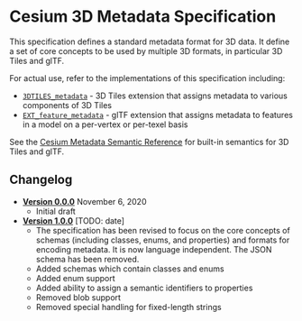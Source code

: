 # Cesium 3D Metadata Specification

This specification defines a standard metadata format for 3D data. It define a set of core concepts to be used by multiple 3D formats, in particular 3D Tiles and glTF.

For actual use, refer to the implementations of this specification including:

* [`3DTILES_metadata`](../../../extensions/3DTILES_metadata) - 3D Tiles extension that assigns metadata to various components of 3D Tiles
* [`EXT_feature_metadata`](https://github.com/CesiumGS/glTF/pull/3) - glTF extension that assigns metadata to features in a model on a per-vertex or per-texel basis

See the [Cesium Metadata Semantic Reference](Semantics/README.md) for built-in semantics for 3D Tiles and glTF.

## Changelog

* [**Version 0.0.0**](0.0.0/README.md) November 6, 2020
    * Initial draft
* [**Version 1.0.0**](1.0.0/README.md) [TODO: date]
    * The specification has been revised to focus on the core concepts of schemas (including classes, enums, and properties) and formats for encoding metadata. It is now language independent. The JSON schema has been removed.
    * Added schemas which contain classes and enums
    * Added enum support
    * Added ability to assign a semantic identifiers to properties
    * Removed blob support
    * Removed special handling for fixed-length strings
